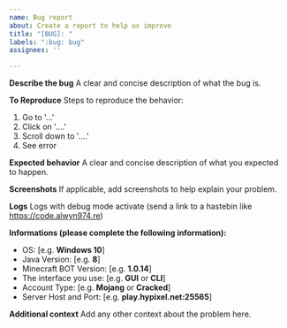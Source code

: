 ```yaml
---
name: Bug report
about: Create a report to help us improve
title: "[BUG]: "
labels: ":bug: bug"
assignees: ''

---
```


**Describe the bug**
A clear and concise description of what the bug is.

**To Reproduce**
Steps to reproduce the behavior:
1. Go to '...'
2. Click on '....'
3. Scroll down to '....'
4. See error

**Expected behavior**
A clear and concise description of what you expected to happen.

**Screenshots**
If applicable, add screenshots to help explain your problem.

**Logs**
Logs with debug mode activate (send a link to a hastebin like https://code.alwyn974.re) 

**Informations (please complete the following information):**
 - OS: [e.g. **Windows 10**]
 - Java Version: [e.g. **8**]
 - Minecraft BOT Version: [e.g. **1.0.14**]
 - The interface you use: [e.g. **GUI** or **CLI**]
 - Account Type: [e.g. **Mojang** or **Cracked**]
 - Server Host and Port: [e.g. **play.hypixel.net:25565**]

**Additional context**
Add any other context about the problem here.
